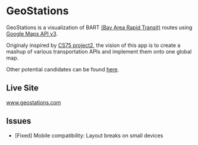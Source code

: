 GeoStations
=====
GeoStations is a visualization of BART [(Bay Area Rapid Transit)](http://www.bart.gov/) routes using [Google Maps API v3](https://developers.google.com/maps/documentation/javascript/tutorial).

Originaly inspired by [CS75 project2](https://www.cs75.net/Projects), the vision of this app is to create a mashup of various transportation APIs and implement them onto one global map.

Other potential candidates can be found [here](http://www.programmableweb.com/apis/directory/1?apicat=Transportation).

Live Site
-----
www.geostations.com

Issues
-----
- [Fixed] Mobile compatibility: Layout breaks on small devices